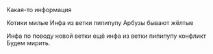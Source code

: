 Какая-то информация

Котики милые
Инфа из ветки пипипупу
Арбузы бывают жёлтые

Инфа по поводу новой ветки
ещё инфа из ветки пипипупу
конфликт
Будем мирить.


